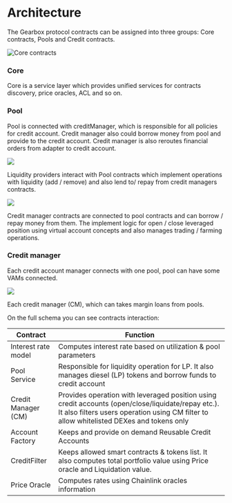 # Architecture

The Gearbox protocol contracts can be assigned into three groups: Core contracts, Pools and Credit contracts. 

![Core contracts](../../static/img/tutorial/Gearbox\_white\_high.011.png)

### Core 

Core is a service layer which provides unified services for contracts discovery, price oracles, ACL and so on.

### Pool

Pool is connected with creditManager, which is responsible for all policies for credit account. Credit manager also could borrow money from pool and provide to the credit account. Credit manager is also reroutes financial orders from adapter to credit account.

![](../../static/img/tutorial/Gearbox\_white\_high.001.png)

Liquidity providers interact with Pool contracts which implement operations with liquidity (add / remove) and also lend to/ repay from credit managers contracts.

![](../../static/img/tutorial/Gearbox\_white\_high.003.png)

Credit manager contracts are connected to pool contracts and can borrow / repay money from them. The implement logic for open / close leveraged position using virtual account concepts and also manages trading / farming operations.

### Credit manager

Each credit account manager connects with one pool, pool can have some VAMs connected.

![](../../static/img/tutorial/Gearbox\_white\_high.012.jpeg)

Each credit manager (CM), which can takes margin loans from pools.

On the full schema you can see contracts interaction:

| Contract            | Function                                                                                                                                                                                       |
| ------------------- | ---------------------------------------------------------------------------------------------------------------------------------------------------------------------------------------------- |
| Interest rate model | Computes interest rate based on utilization & pool parameters                                                                                                                                  |
| Pool Service        | Responsible for liquidity operation for LP. It also manages diesel (LP) tokens and borrow funds to credit account                                                                              |
| Credit Manager (CM) | Provides operation with leveraged position using credit accounts (open/close/liquidate/repay etc.). It also filters users operation using CM filter to allow whitelisted DEXes and tokens only |
| Account Factory     | Keeps and provide on demand Reusable Credit Accounts                                                                                                                                           |
| CreditFilter        | Keeps allowed smart contracts & tokens list. It also computes total portfolio value using Price oracle and Liquidation value.                                                                  |
| Price Oracle        | Computes rates using Chainlink oracles information                                                                                                                                             |
